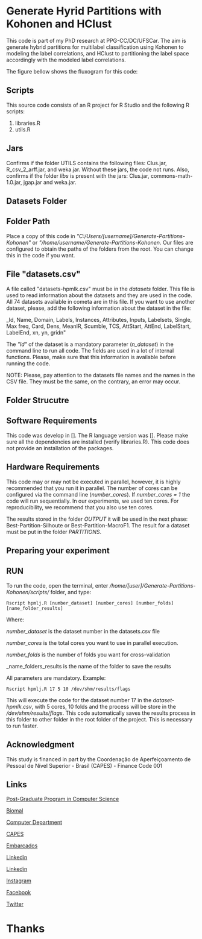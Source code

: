 # Generate Hyrid Partitions with Kohonen and HClust
This code is part of my PhD research at PPG-CC/DC/UFSCar. The aim is generate hybrid partitions for multilabel classification using Kohonen to modeling the label correlations, and HClust to partitioning the label space accordingly with the modeled label correlations.

The figure bellow shows the fluxogram for this code:

## Scripts
This source code consists of an R project for R Studio and the following R scripts:

01. libraries.R
02. utils.R

## Jars
Confirms if the folder UTILS contains the following files: Clus.jar, R_csv_2_arff.jar, and weka.jar. Without these jars, the code not runs. Also, confirms if the folder _libs_ is present with the jars: Clus.jar, commons-math-1.0.jar, jgap.jar and weka.jar.

## Datasets Folder


## Folder Path
Place a copy of this code in _"C:/Users/[username]/Generate-Partitions-Kohonen"_ or _"/home/username/Generate-Partitions-Kohonen_. Our files are configured to obtain the paths of the folders from the root. You can change this in the code if you want.

## File "datasets.csv"
A file called "datasets-hpmlk.csv" must be in the *datasets* folder. This file is used to read information about the datasets and they are used in the code. All 74 datasets available in cometa are in this file. If you want to use another dataset, please, add the following information about the dataset in the file:

_Id, Name, Domain, Labels, Instances, Attributes, Inputs, Labelsets, Single, Max freq, Card, Dens, MeanIR, Scumble, TCS, AttStart, AttEnd, LabelStart, LabelEnd, xn, yn, gridn"

The _"Id"_ of the dataset is a mandatory parameter (_n_dataset_) in the command line to run all code. The fields are used in a lot of internal functions. Please, make sure that this information is available before running the code. 

NOTE: Please, pay attention to the datasets file names and the names in the CSV file. They must be the same, on the contrary, an error may occur.

## Folder Strucutre


## Software Requirements
This code was develop in []. The R language version was []. Please make sure all the dependencies are installed (verify libraries.R). This code does not provide an installation of the packages.

## Hardware Requirements
This code may or may not be executed in parallel, however, it is highly recommended that you run it in parallel. The number of cores can be configured via the command line (_number_cores_). If *number_cores = 1* the code will run sequentially. In our experiments, we used ten cores. For reproducibility, we recommend that you also use ten cores.

The results stored in the folder _OUTPUT_ it will be used in the next phase: Best-Partition-Silhoute or Best-Partition-MacroF1. The result for a dataset must be put in the folder _PARTITIONS_.

## Preparing your experiment

## RUN
To run the code, open the terminal, enter */home/[user]/Generate-Partitions-Kohonen/scripts/* folder, and type:

```
Rscript hpmlj.R [number_dataset] [number_cores] [number_folds] [name_folder_results]
```

Where:

_number_dataset_ is the dataset number in the datasets.csv file

_number_cores_ is the total cores you want to use in parallel execution.

_number_folds_ is the number of folds you want for cross-validation

_name_folders_results is the name of the folder to save the results

All parameters are mandatory. Example:

```
Rscript hpmlj.R 17 5 10 /dev/shm/results/flags
```

This will execute the code for the dataset number 17 in the _dataset-hpmlk.csv_, with 5 cores, 10 folds and the process will be store in the _/dev/shm/results/flags_. This code automatically saves the results process in this folder to other folder in the root folder of the project. This is necessary to run faster.


## Acknowledgment
This study is financed in part by the Coordenação de Aperfeiçoamento de Pessoal de Nível Superior - Brasil (CAPES) - Finance Code 001

## Links

[Post-Graduate Program in Computer Science](http://ppgcc.dc.ufscar.br/pt-br)

[Biomal](http://www.biomal.ufscar.br/)

[Computer Department](https://site.dc.ufscar.br/)

[CAPES](https://www.gov.br/capes/pt-br)

[Embarcados](https://www.embarcados.com.br/author/cissa/)

[Linkedin](https://www.linkedin.com/in/elainececiliagatto/)

[Linkedin](https://www.linkedin.com/company/27241216)

[Instagram](https://www.instagram.com/professoracissa/)

[Facebook](https://www.facebook.com/ProfessoraCissa/)

[Twitter](https://twitter.com/professoracissa)

# Thanks
